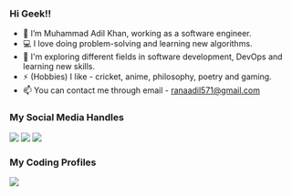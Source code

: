 ### Hi Geek!! 

- 👋 I’m Muhammad Adil Khan, working as a software engineer.
- 💻 I love doing problem-solving and learning new algorithms.
- 🌱 I'm exploring different fields in software development, DevOps and learning new skills.
- ⚡ (Hobbies) I like - cricket, anime, philosophy, poetry and gaming.
- 📫 You can contact me through email - ranaadil571@gmail.com


### My Social Media Handles
[<img src="https://img.shields.io/badge/linkedin-%230077B5.svg?style=for-the-badge&logo=linkedin&logoColor=white" />](https://www.linkedin.com/in/adil-khan-230271261/)
[<img src="https://img.shields.io/badge/Instagram-%23E4405F.svg?style=for-the-badge&logo=Instagram&logoColor=white" />](https://www.instagram.com/a_dil.666/)
[<img src="https://img.shields.io/badge/Twitter-%231DA1F2.svg?style=for-the-badge&logo=Twitter&logoColor=white" />](https://twitter.com/madilkhan002)

  
### My Coding Profiles
[<img src="https://img.shields.io/badge/-LeetCode-FFA116?style=for-the-badge&logo=LeetCode&logoColor=black" />](https://leetcode.com/adil_kira/)

